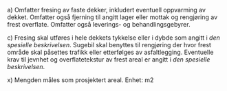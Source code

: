 a) Omfatter fresing av faste dekker, inkludert eventuell oppvarming av dekket. Omfatter også fjerning til angitt lager eller mottak og rengjøring av frest overflate. Omfatter også leverings- og behandlingsgebyrer.

c) Fresing skal utføres i hele dekkets tykkelse eller i dybde som angitt i *den spesielle beskrivelsen*. Sugebil skal benyttes til rengjøring der hvor frest område skal påsettes trafikk eller etterfølges av asfaltlegging. Eventuelle krav til jevnhet og overflatetekstur av frest areal er angitt i *den spesielle beskrivelsen*.

x) Mengden måles som prosjektert areal. Enhet: m2

